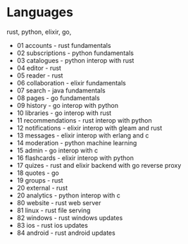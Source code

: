 # Languages
rust, python, elixir, go, 
* 01 accounts - rust fundamentals
* 02 subscriptions - python fundamentals
* 03 catalogues - python interop with rust
* 04 editor - rust
* 05 reader - rust
* 06 collaboration - elixir fundamentals
* 07 search - java fundamentals
* 08 pages - go fundamentals
* 09 history - go interop with python
* 10 libraries - go interop with rust
* 11 recommendations - rust interop with python
* 12 notifications - elixir interop with gleam and rust
* 13 messages - elixir interop with erlang and c
* 14 moderation - python machine learning
* 15 admin - go interop with c
* 16 flashcards - elixir interop with python
* 17 quizes - rust and elixir backend with go reverse proxy
* 18 quotes - go
* 19 groups - rust
* 20 external - rust
* 20 analytics - python interop with c
* 80 website - rust web server
* 81 linux - rust file serving
* 82 windows - rust windows updates
* 83 ios - rust ios updates
* 84 android - rust android updates
